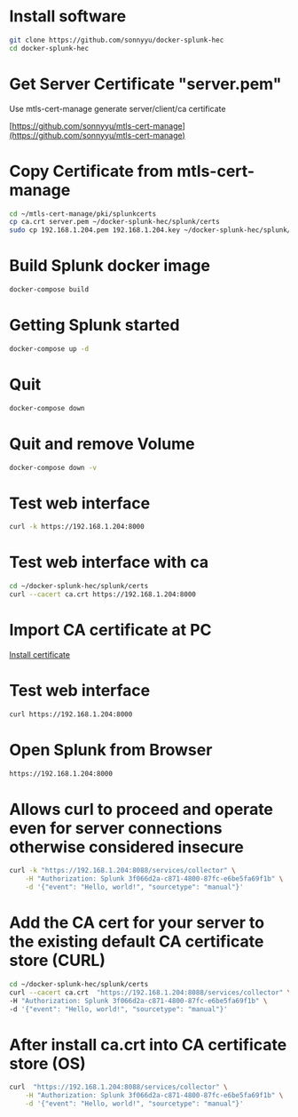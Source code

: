 # Install software
```bash
git clone https://github.com/sonnyyu/docker-splunk-hec
cd docker-splunk-hec
```
# Get Server Certificate "server.pem"
Use mtls-cert-manage generate server/client/ca certificate 

[https://github.com/sonnyyu/mtls-cert-manage](https://github.com/sonnyyu/mtls-cert-manage)


# Copy Certificate from mtls-cert-manage
```bash
cd ~/mtls-cert-manage/pki/splunkcerts
cp ca.crt server.pem ~/docker-splunk-hec/splunk/certs
sudo cp 192.168.1.204.pem 192.168.1.204.key ~/docker-splunk-hec/splunk/webcerts
```
# Build Splunk docker image
```bash
docker-compose build
```
# Getting Splunk started 
```bash
docker-compose up -d
```
# Quit 
```bash
docker-compose down 
```
# Quit and remove Volume
```bash
docker-compose down -v
```
# Test web interface
```bash
curl -k https://192.168.1.204:8000 
```
# Test web interface with ca
```bash
cd ~/docker-splunk-hec/splunk/certs
curl --cacert ca.crt https://192.168.1.204:8000 
```
# Import CA certificate at PC
[Install certificate](https://github.com/sonnyyu/mtls-cert-manage#install-certificate-at-windows)

# Test web interface
```bash
curl https://192.168.1.204:8000 
```
# Open Splunk from Browser
```bash
https://192.168.1.204:8000
```
# Allows curl to proceed and operate even for server connections otherwise considered insecure
```bash
curl -k "https://192.168.1.204:8088/services/collector" \
    -H "Authorization: Splunk 3f066d2a-c871-4800-87fc-e6be5fa69f1b" \
    -d '{"event": "Hello, world!", "sourcetype": "manual"}'
```
# Add the CA cert for your server to the existing default CA certificate store (CURL)
```bash
cd ~/docker-splunk-hec/splunk/certs
curl --cacert ca.crt  "https://192.168.1.204:8088/services/collector" \
-H "Authorization: Splunk 3f066d2a-c871-4800-87fc-e6be5fa69f1b" \
-d '{"event": "Hello, world!", "sourcetype": "manual"}'
```
# After install ca.crt into CA certificate store (OS)
```bash
curl  "https://192.168.1.204:8088/services/collector" \
    -H "Authorization: Splunk 3f066d2a-c871-4800-87fc-e6be5fa69f1b" \
    -d '{"event": "Hello, world!", "sourcetype": "manual"}'
```
